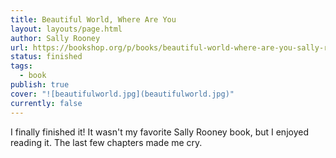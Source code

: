 ```yaml
---
title: Beautiful World, Where Are You
layout: layouts/page.html
author: Sally Rooney
url: https://bookshop.org/p/books/beautiful-world-where-are-you-sally-rooney/18811941?ean=9781250859044
status: finished
tags:
  - book
publish: true
cover: "![beautifulworld.jpg](beautifulworld.jpg)"
currently: false
---
```

I finally finished it! It wasn't my favorite Sally Rooney book, but I enjoyed reading it. The last few chapters made me cry.